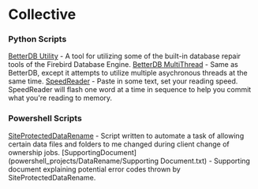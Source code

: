 # Collective


### Python Scripts
[BetterDB Utility](/python_projects/betterdb_utility.py) - A tool for utilizing some of the built-in database repair tools of the Firebird Database Engine. 
[BetterDB MultiThread](/python_projects/betterdb_multithread_wip.py) - Same as BetterDB, except it attempts to utilize multiple asychronous threads at the same time. 
[SpeedReader](/python_projects/speedreader_v3.py) - Paste in some text, set your reading speed. SpeedReader will flash one word at a time in sequence to help you commit what you're reading to memory.


### Powershell Scripts
[SiteProtectedDataRename](/powershell_projects/DataRename/SiteCodeProtectedDataRename.ps1) - Script written to automate  a task of allowing certain data files and folders to me changed during client change of ownership jobs.
[SupportingDocument](powershell_projects/DataRename/Supporting Document.txt) - Supporting document explaining potential error codes thrown by SiteProtectedDataRename. 